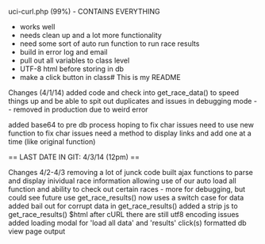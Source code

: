 uci-curl.php (99%) - CONTAINS EVERYTHING
 - works well
 - needs clean up and a lot more functionality
 - need some sort of auto run function to run race results
 - build in error log and email
 - pull out all variables to class level
 - UTF-8 html before storing in db
 - make a click button in class# This is my README


Changes (4/1/14)
added code and check into get_race_data() to speed things up and be able to spit out duplicates and issues in debugging mode -- removed in production due to weird error

added base64 to pre db process hoping to fix char issues
need to use new function to fix char issues
need a method to display links and add one at a time (like original function)

== LAST DATE IN GIT: 4/3/14 (12pm) ==

Changes 4/2-4/3
removing a lot of junck code
built ajax functions to parse and display inividual race information
allowing use of our auto load all function and ability to check out certain races - more for debugging, but could see future use
get_race_results() now uses a switch case for data
added bail out for corrupt data in get_race_results()
added a strip js to get_race_results() $html after cURL
there are still utf8 encoding issues
added loading modal for 'load all data' and 'results' click(s)
formatted db view page output